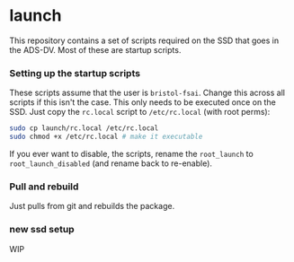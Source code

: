 # launch

This repository contains a set of scripts required on the SSD that goes in the ADS-DV.
Most of these are startup scripts.

### Setting up the startup scripts
These scripts assume that the user is `bristol-fsai`. Change this across all scripts if this isn't the case.
This only needs to be executed once on the SSD. Just copy the `rc.local` script to `/etc/rc.local` (with root perms): 

```bash
sudo cp launch/rc.local /etc/rc.local
sudo chmod +x /etc/rc.local # make it executable
```

If you ever want to disable, the scripts, rename the `root_launch` to `root_launch_disabled` (and rename back to re-enable).

### Pull and rebuild
Just pulls from git and rebuilds the package.

### new ssd setup
WIP
